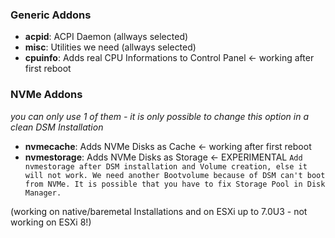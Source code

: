 ### Generic Addons

* **acpid**: ACPI Daemon (allways selected)
* **misc**: Utilities we need (allways selected)
* **cpuinfo**: Adds real CPU Informations to Control Panel <- working after first reboot

### NVMe Addons

_you can only use 1 of them - it is only possible to change this option in a clean DSM Installation_

* **nvmecache**: Adds NVMe Disks as Cache <- working after first reboot
* **nvmestorage**: Adds NVMe Disks as Storage <- EXPERIMENTAL
`Add nvmestorage after DSM installation and Volume creation, else it will not work. We need another Bootvolume because of DSM can't boot from NVMe. It is possible that you have to fix Storage Pool in Disk Manager.`  

(working on native/baremetal Installations and on ESXi up to 7.0U3 - not working on ESXi 8!)